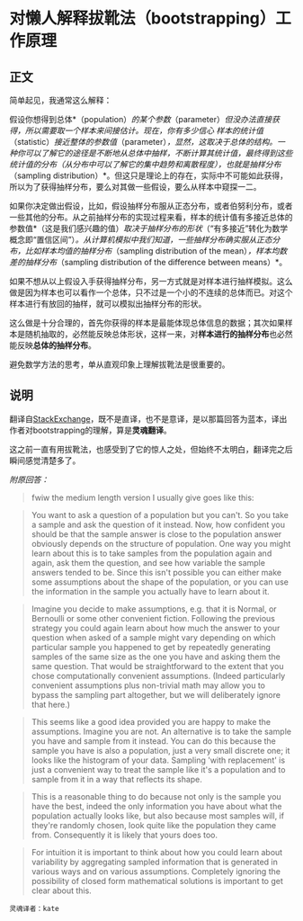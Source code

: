 # 对懒人解释拔靴法（bootstrapping）工作原理
## 正文

简单起见，我通常这么解释：

假设你想得到总体*（population）*的某个参数*（parameter）*但没办法直接获得，所以需要取一个样本来间接估计。现在，你有多少信心 样本的统计值*（statistic）*接近整体的参数值*（parameter）*，显然，这取决于总体的结构。一种你可以了解它的途径是不断地从总体中抽样，不断计算其统计值，最终得到这些统计值的分布（从分布中可以了解它的集中趋势和离散程度），也就是抽样分布*（sampling distribution）*。但这只是理论上的存在，实际中不可能如此获得，所以为了获得抽样分布，要么对其做一些假设，要么从样本中窥探一二。

如果你决定做出假设，比如，假设抽样分布服从正态分布，或者伯努利分布，或者一些其他的分布。从之前抽样分布的实现过程来看，样本的统计值有多接近总体的参数值*（这是我们感兴趣的值）*取决于抽样分布的形状*（“有多接近”转化为数学概念即“置信区间”）*。从计算机模拟中我们知道，一些抽样分布确实服从正态分布，比如样本均值的抽样分布*（sampling distribution of the mean）*，样本均数差的抽样分布*（sampling distribution of the difference between means）*。

如果不想从以上假设入手获得抽样分布，另一方式就是对样本进行抽样模拟。这么做是因为样本也可以看作一个总体，只不过是一个小的不连续的总体而已。对这个样本进行有放回的抽样，就可以模拟出抽样分布的形状。

这么做是十分合理的，首先你获得的样本是最能体现总体信息的数据；其次如果样本是随机抽取的，必然能反映总体形状，这样一来，对**样本进行的抽样分布**也必然能反映**总体的抽样分布**。 

避免数学方法的思考，单从直观印象上理解拔靴法是很重要的。


## 说明
翻译自[StackExchange](https://stats.stackexchange.com/questions/26088/explaining-to-laypeople-why-bootstrapping-works)，既不是直译，也不是意译，是以那篇回答为蓝本，译出作者对bootstrapping的理解，算是**灵魂翻译**。

这之前一直有用拔靴法，也感受到了它的惊人之处，但始终不太明白，翻译完之后瞬间感觉清楚多了。


*附原回答：*
> fwiw the medium length version I usually give goes like this:

> You want to ask a question of a population but you can't. So you take a sample and ask the question of it instead. Now, how confident you should be that the sample answer is close to the population answer obviously depends on the structure of population. One way you might learn about this is to take samples from the population again and again, ask them the question, and see how variable the sample answers tended to be. Since this isn't possible you can either make some assumptions about the shape of the population, or you can use the information in the sample you actually have to learn about it.

> Imagine you decide to make assumptions, e.g. that it is Normal, or Bernoulli or some other convenient fiction. Following the previous strategy you could again learn about how much the answer to your question when asked of a sample might vary depending on which particular sample you happened to get by repeatedly generating samples of the same size as the one you have and asking them the same question. That would be straightforward to the extent that you chose computationally convenient assumptions. (Indeed particularly convenient assumptions plus non-trivial math may allow you to bypass the sampling part altogether, but we will deliberately ignore that here.)

> This seems like a good idea provided you are happy to make the assumptions. Imagine you are not. An alternative is to take the sample you have and sample from it instead. You can do this because the sample you have is also a population, just a very small discrete one; it looks like the histogram of your data. Sampling 'with replacement' is just a convenient way to treat the sample like it's a population and to sample from it in a way that reflects its shape.

> This is a reasonable thing to do because not only is the sample you have the best, indeed the only information you have about what the population actually looks like, but also because most samples will, if they're randomly chosen, look quite like the population they came from. Consequently it is likely that yours does too.

> For intuition it is important to think about how you could learn about variability by aggregating sampled information that is generated in various ways and on various assumptions. Completely ignoring the possibility of closed form mathematical solutions is important to get clear about this.


`灵魂译者：kate`
